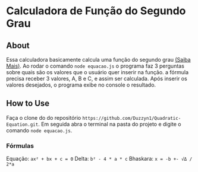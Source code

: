 # Calculadora de Função do Segundo Grau

## About
 Essa calculadora basicamente calcula uma função do segundo grau [(Saiba Mais)](https://pt.wikipedia.org/wiki/Fun%C3%A7%C3%A3o_quadr%C3%A1tica). Ao rodar o comando ``node equacao.js`` o programa faz 3 perguntas sobre quais são os valores que o usuário quer inserir na função.
 a fórmula precisa receber 3 valores, A, B e C, e assim ser calculada. Após inserir os valores desejados, o programa exibe no console o resultado.

 ## How to Use
 Faça o clone do do repositório ``https://github.com/Duzzyn1/Quadratic-Equation.git``. Em seguida abra o terminal na pasta do projeto e digite o comando ``node equacao.js``.

 ### Fórmulas
 Equação: ``ax² + bx + c = 0``
 Delta: ``b² - 4 * a * c``
 Bhaskara: ``x = -b +- √Δ / 2*a``
